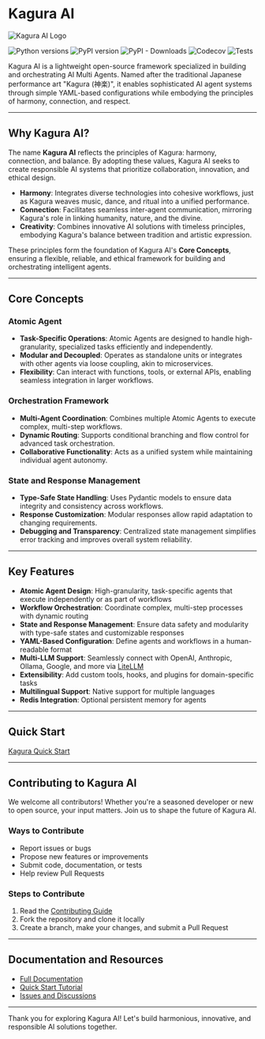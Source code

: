 # Kagura AI

![Kagura AI Logo](https://www.kagura-ai.com/assets/kagura-logo.svg)

![Python versions](https://img.shields.io/pypi/pyversions/kagura-ai.svg)
![PyPI version](https://img.shields.io/pypi/v/kagura-ai.svg)
![PyPI - Downloads](https://img.shields.io/pypi/dm/kagura-ai)
![Codecov](https://img.shields.io/codecov/c/github/JFK/kagura-ai)
![Tests](https://img.shields.io/github/actions/workflow/status/JFK/kagura-ai/test.yml?label=tests)

Kagura AI is a lightweight open-source framework specialized in building and orchestrating AI Multi Agents. Named after the traditional Japanese performance art "Kagura (神楽)", it enables sophisticated AI agent systems through simple YAML-based configurations while embodying the principles of harmony, connection, and respect.

---

## Why Kagura AI?

The name **Kagura AI** reflects the principles of Kagura: harmony, connection, and balance. By adopting these values, Kagura AI seeks to create responsible AI systems that prioritize collaboration, innovation, and ethical design.

- **Harmony**: Integrates diverse technologies into cohesive workflows, just as Kagura weaves music, dance, and ritual into a unified performance.
- **Connection**: Facilitates seamless inter-agent communication, mirroring Kagura's role in linking humanity, nature, and the divine.
- **Creativity**: Combines innovative AI solutions with timeless principles, embodying Kagura's balance between tradition and artistic expression.

These principles form the foundation of Kagura AI's **Core Concepts**, ensuring a flexible, reliable, and ethical framework for building and orchestrating intelligent agents.

---

## Core Concepts

### Atomic Agent
- **Task-Specific Operations**: Atomic Agents are designed to handle high-granularity, specialized tasks efficiently and independently.
- **Modular and Decoupled**: Operates as standalone units or integrates with other agents via loose coupling, akin to microservices.
- **Flexibility**: Can interact with functions, tools, or external APIs, enabling seamless integration in larger workflows.

### Orchestration Framework
- **Multi-Agent Coordination**: Combines multiple Atomic Agents to execute complex, multi-step workflows.
- **Dynamic Routing**: Supports conditional branching and flow control for advanced task orchestration.
- **Collaborative Functionality**: Acts as a unified system while maintaining individual agent autonomy.

### State and Response Management
- **Type-Safe State Handling**: Uses Pydantic models to ensure data integrity and consistency across workflows.
- **Response Customization**: Modular responses allow rapid adaptation to changing requirements.
- **Debugging and Transparency**: Centralized state management simplifies error tracking and improves overall system reliability.

---

## Key Features

- **Atomic Agent Design**: High-granularity, task-specific agents that execute independently or as part of workflows
- **Workflow Orchestration**: Coordinate complex, multi-step processes with dynamic routing
- **State and Response Management**: Ensure data safety and modularity with type-safe states and customizable responses
- **YAML-Based Configuration**: Define agents and workflows in a human-readable format
- **Multi-LLM Support**: Seamlessly connect with OpenAI, Anthropic, Ollama, Google, and more via [LiteLLM](https://github.com/BerriAI/litellm)
- **Extensibility**: Add custom tools, hooks, and plugins for domain-specific tasks
- **Multilingual Support**: Native support for multiple languages
- **Redis Integration**: Optional persistent memory for agents

---

## Quick Start

[Kagura Quick Start](https://www.kagura-ai.com/en/quickstart/)

---

## Contributing to Kagura AI

We welcome all contributors! Whether you're a seasoned developer or new to open source, your input matters. Join us to shape the future of Kagura AI.

### Ways to Contribute
- Report issues or bugs
- Propose new features or improvements
- Submit code, documentation, or tests
- Help review Pull Requests

### Steps to Contribute
1. Read the [Contributing Guide](./CONTRIBUTING.md)
2. Fork the repository and clone it locally
3. Create a branch, make your changes, and submit a Pull Request

---

## Documentation and Resources

- [Full Documentation](https://www.kagura-ai.com/)
- [Quick Start Tutorial](https://www.kagura-ai.com/en/quickstart/)
- [Issues and Discussions](https://github.com/JFK/kagura-ai/issues)

---

Thank you for exploring Kagura AI! Let's build harmonious, innovative, and responsible AI solutions together.

